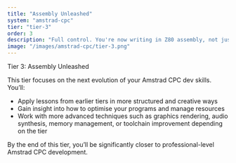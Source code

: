 ```yaml
---
title: "Assembly Unleashed"
system: "amstrad-cpc"
tier: "tier-3"
order: 3
description: "Full control. You're now writing in Z80 assembly, not just dabbling."
image: "/images/amstrad-cpc/tier-3.png"
---
```


Tier 3: Assembly Unleashed

This tier focuses on the next evolution of your Amstrad CPC dev skills.
You’ll:
- Apply lessons from earlier tiers in more structured and creative ways
- Gain insight into how to optimise your programs and manage resources
- Work with more advanced techniques such as graphics rendering, audio synthesis,
  memory management, or toolchain improvement depending on the tier

By the end of this tier, you’ll be significantly closer to professional-level Amstrad CPC development.
